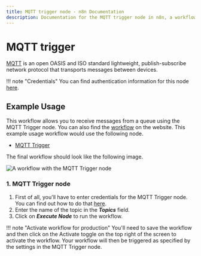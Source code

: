 ```yaml
---
title: MQTT trigger node - n8n Documentation
description: Documentation for the MQTT trigger node in n8n, a workflow automation platform. Includes details of operations and configuration, and links to examples and credentials information.
---
```


# MQTT trigger

[MQTT](https://mqtt.org) is an open OASIS and ISO standard lightweight, publish-subscribe network protocol that transports messages between devices.

!!! note "Credentials"
    You can find authentication information for this node [here](/integrations/builtin/credentials/mqtt/).



## Example Usage

This workflow allows you to receive messages from a queue using the MQTT Trigger node. You can also find the [workflow](https://n8n.io/workflows/657) on the website. This example usage workflow would use the following node.

- [MQTT Trigger]()

The final workflow should look like the following image.

![A workflow with the MQTT Trigger node](/_images/integrations/builtin/trigger-nodes/mqtttrigger/workflow.png)


### 1. MQTT Trigger node

1. First of all, you'll have to enter credentials for the MQTT Trigger node. You can find out how to do that [here](/integrations/builtin/credentials/mqtt/).
2. Enter the name of the topic in the ***Topics*** field.
3. Click on ***Execute Node*** to run the workflow.

!!! note "Activate workflow for production"
    You'll need to save the workflow and then click on the Activate toggle on the top right of the screen to activate the workflow. Your workflow will then be triggered as specified by the settings in the MQTT Trigger node.


